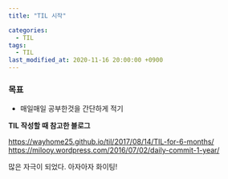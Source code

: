 ```yaml
---
title: "TIL 시작"

categories:
  - TIL
tags:
  - TIL
last_modified_at: 2020-11-16 20:00:00 +0900
---
```


### 목표

 - 매일매일 공부한것을 간단하게 적기

__TIL 작성할 때 참고한 블로그__

https://wayhome25.github.io/til/2017/08/14/TIL-for-6-months/
https://milooy.wordpress.com/2016/07/02/daily-commit-1-year/

많은 자극이 되었다. 아자아자 화이팅!